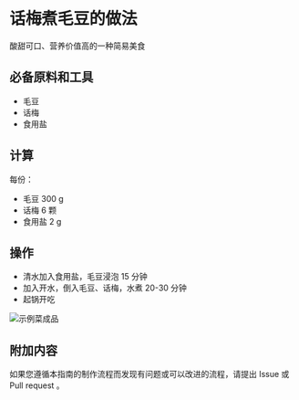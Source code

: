 # 话梅煮毛豆的做法

酸甜可口、营养价值高的一种简易美食

## 必备原料和工具

* 毛豆
* 话梅
* 食用盐

## 计算

每份：

- 毛豆 300 g
- 话梅 6 颗
- 食用盐 2 g

## 操作

* 清水加入食用盐，毛豆浸泡 15 分钟
* 加入开水，倒入毛豆、话梅，水煮 20-30 分钟
* 起锅开吃

![示例菜成品](./1.jpeg)

## 附加内容

如果您遵循本指南的制作流程而发现有问题或可以改进的流程，请提出 Issue 或 Pull request 。
